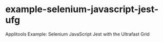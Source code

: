 # example-selenium-javascript-jest-ufg
Applitools Example: Selenium JavaScript Jest with the Ultrafast Grid
